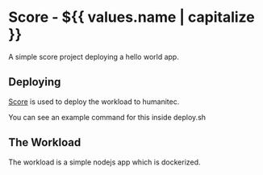 # Score - ${{ values.name | capitalize }}

A simple score project deploying a hello world app.

## Deploying

[Score](https://score.dev/) is used to deploy the workload to humanitec.

You can see an example command for this inside deploy.sh

## The Workload

The workload is a simple nodejs app which is dockerized.
